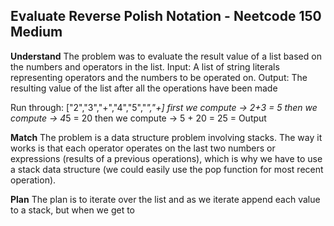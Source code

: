 ## Evaluate Reverse Polish Notation - Neetcode 150 Medium
**Understand**
The problem was to evaluate the result value of a list based on the numbers and operators in the list.
Input: A list of string literals representing operators and the numbers to be operated on.
Output: The resulting value of the list after all the operations have been made

Run through:
["2","3","+","4","5","*","+]
first we compute -> 2+3 = 5
then we compute -> 4*5 = 20
then we compute -> 5 + 20 = 25 = Output

**Match**
The problem is a data structure problem involving stacks. The way it works is that each operator operates on the last two numbers or expressions (results of a previous operations), which is why we have to use a stack data structure (we could easily use the pop function for most recent operation).

**Plan**
The plan is to iterate over the list and as we iterate append each value to a stack, but when we get to 


